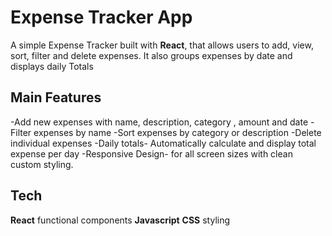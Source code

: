# Expense Tracker App

A simple Expense Tracker built with **React**, that allows users to add, view, sort, filter and delete expenses. It also groups expenses by date and displays daily Totals

## Main Features 
-Add new expenses with name, description, category , amount and date 
-Filter expenses by name
-Sort expenses by category or description 
-Delete individual expenses
-Daily totals- Automatically calculate and display total expense per day
-Responsive Design- for all screen sizes with clean custom styling.


## Tech 
**React** functional components 
**Javascript**
**CSS** styling 

